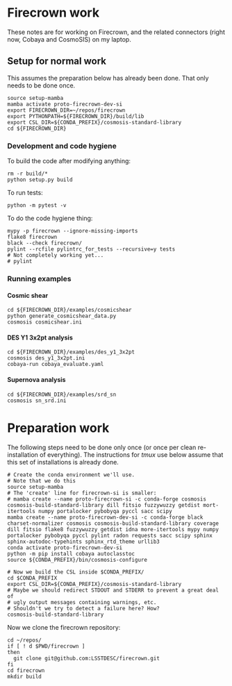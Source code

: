 # Firecrown work

These notes are for working on Firecrown, and the related connectors
(right now, Cobaya and CosmoSIS)
on my laptop.

## Setup for normal work

This assumes the preparation below has already been done.
That only needs to be done once.

    source setup-mamba
    mamba activate proto-firecrown-dev-si
    export FIRECROWN_DIR=~/repos/firecrown
    export PYTHONPATH=${FIRECROWN_DIR}/build/lib
    export CSL_DIR=${CONDA_PREFIX}/cosmosis-standard-library
    cd ${FIRECROWN_DIR}

### Development and code hygiene

To build the code after modifying anything:

    rm -r build/*
    python setup.py build

To run tests:

    python -m pytest -v

To do the code hygiene thing:

    mypy -p firecrown --ignore-missing-imports
    flake8 firecrown
    black --check firecrown/
    pylint --rcfile pylintrc_for_tests --recursive=y tests
    # Not completely working yet...
    # pylint

### Running examples

#### Cosmic shear

    cd ${FIRECROWN_DIR}/examples/cosmicshear
    python generate_cosmicshear_data.py
    cosmosis cosmicshear.ini

#### DES Y1 3x2pt analysis

    cd ${FIRECROWN_DIR}/examples/des_y1_3x2pt
    cosmosis des_y1_3x2pt.ini
    cobaya-run cobaya_evaluate.yaml

#### Supernova analysis

    cd ${FIRECROWN_DIR}/examples/srd_sn
    cosmosis sn_srd.ini

# Preparation work

The following steps need to be done only once (or once per clean re-installation of everything).
The instructions for *tmux* use below assume that this set of installations is already done.

    # Create the conda environment we'll use.
    # Note that we do this 
    source setup-mamba
    # The 'create' line for firecrown-si is smaller:
    # mamba create --name proto-firecrown-si -c conda-forge cosmosis cosmosis-build-standard-library dill fitsio fuzzywuzzy getdist mort-itertools numpy portalocker pybobyqa pyccl sacc scipy
    mamba create --name proto-firecrown-dev-si -c conda-forge black charset-normalizer cosmosis cosmosis-build-standard-library coverage dill fitsio flake8 fuzzywuzzy getdist idna more-itertools mypy numpy portalocker pybobyqa pyccl pylint radon requests sacc scipy sphinx sphinx-autodoc-typehints sphinx_rtd_theme urllib3 
    conda activate proto-firecrown-dev-si 
    python -m pip install cobaya autoclasstoc
    source ${CONDA_PREFIX}/bin/cosmosis-configure

    # Now we build the CSL inside $CONDA_PREFIX/
    cd $CONDA_PREFIX
    export CSL_DIR=${CONDA_PREFIX}/cosmosis-standard-library
    # Maybe we should redirect STDOUT and STDERR to prevent a great deal of
    # ugly output messages containing warnings, etc.
    # Shouldn't we try to detect a failure here? How?
    cosmosis-build-standard-library

Now we clone the firecrown repository:

    cd ~/repos/
    if [ ! d $PWD/firecrown ]
    then
      git clone git@github.com:LSSTDESC/firecrown.git
    fi
    cd firecrown
    mkdir build

